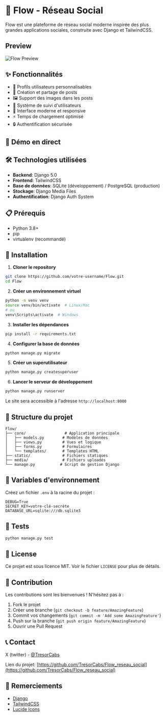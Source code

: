 # 🌊 Flow - Réseau Social

Flow est une plateforme de réseau social moderne inspirée des plus grandes applications sociales, construite avec Django et TailwindCSS.

   ## Preview
   ![Flow Preview](https://i.imgur.com/hkvcFLT.jpg)

## ✨ Fonctionnalités

- 👤 Profils utilisateurs personnalisables
- 📝 Création et partage de posts
- 🖼️ Support des images dans les posts
- 👥 Système de suivi d'utilisateurs
- 💬 Interface moderne et responsive
- ⚡ Temps de chargement optimisé
- 🔒 Authentification sécurisée

## 🚀 Démo en direct


## 🛠️ Technologies utilisées

- **Backend**: Django 5.0
- **Frontend**: TailwindCSS
- **Base de données**: SQLite (développement) / PostgreSQL (production)
- **Stockage**: Django Media Files
- **Authentification**: Django Auth System

## 📋 Prérequis

- Python 3.8+
- pip
- virtualenv (recommandé)

## 🔧 Installation

1. **Cloner le repository**
```bash
git clone https://github.com/votre-username/Flow.git
cd Flow
```

2. **Créer un environnement virtuel**
```bash
python -m venv venv
source venv/bin/activate  # Linux/Mac
# ou
venv\Scripts\activate  # Windows
```

3. **Installer les dépendances**
```bash
pip install -r requirements.txt
```

4. **Configurer la base de données**
```bash
python manage.py migrate
```

5. **Créer un superutilisateur**
```bash
python manage.py createsuperuser
```

6. **Lancer le serveur de développement**
```bash
python manage.py runserver
```

Le site sera accessible à l'adresse `http://localhost:8000`

## 📁 Structure du projet

```
Flow/
├── core/                 # Application principale
│   ├── models.py        # Modèles de données
│   ├── views.py         # Vues et logique
│   ├── forms.py         # Formulaires
│   └── templates/       # Templates HTML
├── static/              # Fichiers statiques
├── media/               # Fichiers uploadés
└── manage.py           # Script de gestion Django
```

## 🔐 Variables d'environnement

Créez un fichier `.env` à la racine du projet :

```env
DEBUG=True
SECRET_KEY=votre-clé-secrète
DATABASE_URL=sqlite:///db.sqlite3
```

## 🧪 Tests

```bash
python manage.py test
```

## 📝 License

Ce projet est sous licence MIT. Voir le fichier `LICENSE` pour plus de détails.

## 👥 Contribution

Les contributions sont les bienvenues ! N'hésitez pas à :

1. Fork le projet
2. Créer une branche (`git checkout -b feature/AmazingFeature`)
3. Commit vos changements (`git commit -m 'Add some AmazingFeature'`)
4. Push sur la branche (`git push origin feature/AmazingFeature`)
5. Ouvrir une Pull Request

## 📞 Contact

X (twitter) - [@TresorCabs](https://x.com/TresorCabs)

Lien du projet: [https://github.com/TresorCabs/Flow_reseau_social](https://github.com/TresorCabs/Flow_reseau_social)

## 🙏 Remerciements

- [Django](https://www.djangoproject.com/)
- [TailwindCSS](https://tailwindcss.com/)
- [Lucide Icons](https://lucide.dev/) 
